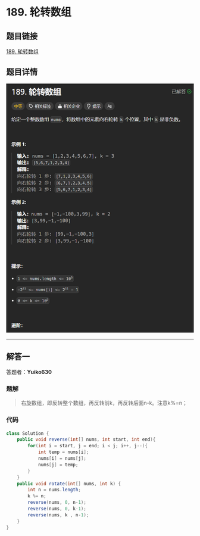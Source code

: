 # 189. 轮转数组
## 题目链接  
[189. 轮转数组](https://leetcode.cn/problems/rotate-array/)
## 题目详情
![](Img/189.png)

***
## 解答一
答题者：**Yuiko630**

### 题解
>右旋数组，即反转整个数组，再反转前k，再反转后面n-k。注意k%=n；

### 代码
``` java
class Solution {
    public void reverse(int[] nums, int start, int end){
        for(int i = start, j = end; i < j; i++, j--){
            int temp = nums[i];
            nums[i] = nums[j];
            nums[j] = temp;
        }
    }
    public void rotate(int[] nums, int k) {
        int n = nums.length;
        k %= n;
        reverse(nums, 0, n-1);
        reverse(nums, 0, k-1);
        reverse(nums, k , n-1);
    }
}
```